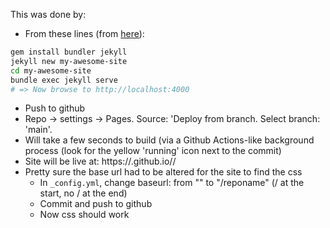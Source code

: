 
This was done by: 

- From these lines (from [here](https://jekyllrb.com/)): 

```sh
gem install bundler jekyll
jekyll new my-awesome-site
cd my-awesome-site
bundle exec jekyll serve
# => Now browse to http://localhost:4000
```

- Push to github
- Repo -> settings -> Pages. Source: 'Deploy from branch. Select branch: 'main'.
- Will take a few seconds to build (via a Github Actions-like background process (look for the yellow 'running' icon next to the commit)
- Site will be live at: https://<username>.github.io/<reponame>/
- Pretty sure the base url had to be altered for the site to find the css
  - In `_config.yml`, change baseurl: from "" to "/reponame" (/ at the start, no / at the end)
  - Commit and push to github
  - Now css should work


